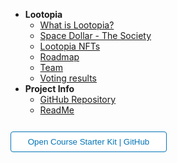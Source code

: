 - **Lootopia**
  - [What is Lootopia?](lootopia-01)
  - [Space Dollar - The Society](sdollar-01)
  - [Lootopia NFTs](lootopia-nfts-01)
  - [Roadmap](roadmap)
  - [Team](team)
  - [Voting results](votes)
- **Project Info**
  - [GitHub Repository](https://github.com/hibbitts-design/docsify-open-course-starter-kit/)
  - [ReadMe](https://github.com/hibbitts-design/docsify-open-course-starter-kit/blob/main/README.md)

<form action="https://github.com/hibbitts-design/docsify-open-course-starter-kit/" target="_blank">
  <input type="submit" value="Open Course Starter Kit | GitHub" style="cursor: pointer;margin-top:12px;padding:8px;background-color:#FFFFFF;border:1px solid #0374B5;border-radius:.25rem;color:#0374B5;display:inline-block;text-align:center;text-decoration:none;width:250px;-webkit-text-size-adjust:none;mso-hide:all;" />
</form>
